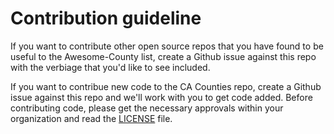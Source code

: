 # Contribution guideline
If you want to contribute other open source repos that you have found to be useful to the Awesome-County list, create a Github issue against this repo with the verbiage that you'd like to see included. 

If you want to contribue new code to the CA Counties repo, create a Github issue against this repo and we'll work with you to get code added. Before contributing code, please get the necessary approvals within your organization and read the [LICENSE]((https://github.com/inyois/awesome-county/blob/main/LICENSE)) file. 
